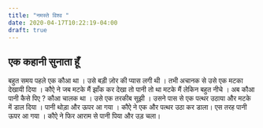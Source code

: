 ```yaml
---
title: "नमस्ते विश्व "
date: 2020-04-17T10:22:19-04:00
draft: true
---
```


## एक कहानी सुनाता हूँ 
बहुत समय पहले एक कौआ  था । उसे बड़ी ज़ोर की प्यास लगी थी । तभी अचानक से उसे एक मटका देखायी दिया । कौऐ ने जब मटके मैं झाँक कर देखा तो पानी तो था मटके मैं लेकिन बहुत नीचे । अब कौआ पानी  कैसे पिए ? कौआ चालक था । उसे एक तरकीब सूझी । उसने पास से एक पत्थर उठाया और मटके में डाल दिया । पानी थोड़ा और ऊपर आ गया । कौऐ ने एक और पत्थर उठा कर डाला। एस तरह पानी ऊपर आ गया । कौऐ ने फिर आराम से पानी पिया और उड़ चला।


